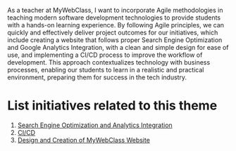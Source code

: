 As a teacher at MyWebClass, I want to incorporate Agile methodologies in teaching modern software development technologies to provide students with a hands-on learning experience. By following Agile principles, we can quickly and effectively deliver project outcomes for our initiatives, which include creating a website that follows proper Search Engine Optimization and Google Analytics Integration, with a clean and simple design for ease of use, and implementing a CI/CD process to improve the workflow of development. This approach contextualizes technology with business processes, enabling our students to learn in a realistic and practical environment, preparing them for success in the tech industry.

# List initiatives related to this theme
1. [Search Engine Optimization and Analytics Integration](documentation/templates/theme/initiatives/initiative_template.md)
2. [CI/CD](documentation/templates/theme/initiatives/initiative_template.md)
3. [Design and Creation of MyWebClass Website](documentation/templates/theme/initiatives/initiative_template.md)

